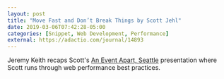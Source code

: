 ```yaml
---
layout: post
title: "Move Fast and Don’t Break Things by Scott Jehl"
date: 2019-03-06T07:42:28-05:00
categories: [Snippet, Web Development, Performance]
external: https://adactio.com/journal/14893
---
```


Jeremy Keith recaps Scott's [An Event Apart, Seattle](https://aneventapart.com/event/seattle-2019) presentation where Scott runs through web performance best practices.
